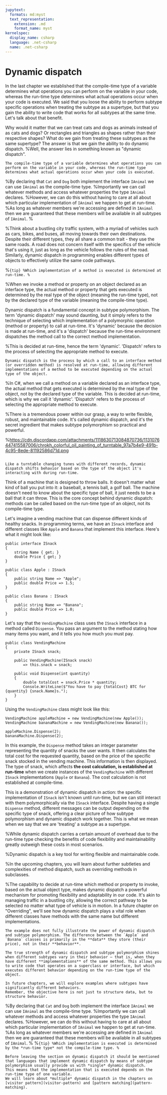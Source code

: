 ```yaml
---
jupytext:
  formats: md:myst
  text_representation:
    extension: .md
    format_name: myst
kernelspec:
  display_name: csharp
  language: .net-csharp
  name: .net-csharp
---
```



# Dynamic dispatch

In the last chapter we established that the compile-time type of a variable determines what operations you can perform on the variable in your code, whereas the run-time type determines what actual operations occur when your code is executed.
We said that you loose the ability to perform subtype specific operations when treating the subtype as a supertype, but that you gain the ability to write code that works for all subtypes at the same time. Let's talk about that benefit.

Why would it matter that we can treat cats and dogs as animals instead of as cats and dogs?
Or rectangles and triangles as shapes rather than their respective shapes?
What do we gain from treating these subtypes as the same supertype?
The answer is that we gain the ability to do dynamic dispatch.
%Well, the answer lies in something known as "dynamic dispatch".

```{admonition} Remember
The compile-time type of a variable determines what operations you can perform on the variable in your code, whereas the run-time type determines what actual operations occur when your code is executed.
```

%By declaring that `Cat` and `Dog` both implement the interface `IAnimal` we can use `IAnimal` as the compile-time type.
%Importantly we can call whatever methods and access whatever properties the type `IAnimal` declares.
%However, we can do this without having to care at all about which particular implementation of `IAnimal` we happen to get at run-time.
%As long as whatever members we're accessing are defined in `IAnimal` then we are guaranteed that these members will be available in all subtypes of `IAnimal`.
%

%Think about a bustling city traffic system, with a myriad of vehicles such as cars, bikes, and buses, all moving towards their own destinations. Despite their different types, they all share a common trait - they use the same roads. A road does not concern itself with the specifics of the vehicle that's using it, just as long as the vehicle follows the rules of the road. Similarly, dynamic dispatch in programming enables different types of objects to effectively utilize the same code pathways.

%``{tip}
%Which implementation of a method is executed is determined at run-time.
%``

%When we invoke a method or property on an object declared as an interface type, the actual method or property that gets executed is determined by the real type of the object (meaning the run-time type), not by the declared type of the variable (meaning the compile-time type).

Dynamic dispatch is a fundamental concept in subtype polymorphism.
The term 'dynamic dispatch' may sound daunting, but it simply refers to the technique of selecting which implementation of a polymorphic operation (method or property) to call at run-time. It's 'dynamic' because the decision is made at run-time, and it's a 'dispatch' because the run-time environment dispatches the method call to the correct method implementation.

%This is decided at run-time, hence the term 'dynamic'. 'Dispatch' refers to the process of selecting the appropriate method to execute.

```{admonition} Key point
Dynamic dispatch is the process by which a call to an interface method (or overridden method) is resolved at run-time, allowing different implementations of a method to be executed depending on the actual type of the object.
```

%In C#, when we call a method on a variable declared as an interface type, the actual method that gets executed is determined by the real type of the object, not by the declared type of the variable. This is decided at run-time, which is why we call it 'dynamic'. 'Dispatch' refers to the process of selecting the appropriate method to execute.

%There is a tremendous power within our grasp, a way to write flexible, robust, and maintainable code. It's called dynamic dispatch, and it's the secret ingredient that makes subtype polymorphism so practical and powerful.

%https://cdn.discordapp.com/attachments/1118630713084870736/1131076447415587006/chrokh_colorful_oil_painting_of_turntable_97a7b4e9-491b-4c95-8ede-81192586d71d.png
```{figure} https://cdn.discordapp.com/attachments/1118630713084870736/1131085303873019904/chrokh_oil_painting_of_turntable_and_bookshelf_of_vinyl_records_bae86b3b-9bab-46eb-8b12-b62a96036141.png

Like a turntable changing tunes with different records, dynamic dispatch shifts behavior based on the type of the object it's interacting with during run-time.
```

Think of a machine that is designed to throw balls. It doesn't matter what kind of ball you put into it: a baseball, a tennis ball, a golf ball. The machine doesn't need to know about the specific type of ball, it just needs to be a ball that it can throw. This is the core concept behind dynamic dispatch: methods can be called based on the run-time type of an object, not its compile-time type.

Let's imagine a vending machine that can dispense different kinds of healthy snacks. In programming terms, we have an `ISnack` interface and different classes like `Apple` and `Banana` that implement this interface. Here's what it might look like:


```{code-cell}
public interface ISnack
{
    string Name { get; }
    double Price { get; }
}
```

```{code-cell}
public class Apple : ISnack
{
    public string Name => "Apple";
    public double Price => 1.5;
}
```

```{code-cell}
public class Banana : ISnack
{
    public string Name => "Banana";
    public double Price => 1.0;
}
```

Let's say that the `VendingMachine` class uses the `ISnack` interface in a method called `Dispense`.
You pass an argument to the method stating how many items you want, and it tells you how much you must pay.

```{code-cell}
public class VendingMachine
{
    private ISnack snack;

    public VendingMachine(ISnack snack)
        => this.snack = snack;

    public void Dispense(int quantity)
    {
        double totalCost = snack.Price * quantity;
        Console.WriteLine($"You have to pay {totalCost} BTC for {quantity} {snack.Name}s.");
    }
}
```

Using the `VendingMachine` class might look like this:

```{code-cell}
VendingMachine appleMachine = new VendingMachine(new Apple());
VendingMachine bananaMachine = new VendingMachine(new Banana());

appleMachine.Dispense(2);
bananaMachine.Dispense(2);
```

In this example, the `Dispense` method takes an integer parameter representing the quantity of snacks the user wants. It then calculates the total cost for the requested quantity, based on the price of the specific snack stocked in the vending machine. This information is then displayed. The type of snack, which affects **the cost calculation, is established at run-time** when we create instances of the `VendingMachine` with different `ISnack` implementations (`Apple` or `Banana`). The cost calculation is not established at compile-time.

This is a demonstration of dynamic dispatch in action: the specific implementation of `ISnack` isn't known until run-time, but we can still interact with them polymorphically via the `ISnack` interface. Despite having a single `Dispense` method, different messages can be output depending on the specific type of snack, offering a clear picture of how subtype polymorphism and dynamic dispatch work together.
This is what we mean when we say that we are 'treating' a subtype as a supertype.

%While dynamic dispatch carries a certain amount of overhead due to the run-time type checking the benefits of code flexibility and maintainability greatly outweigh these costs in most scenarios.

%Dynamic dispatch is a key tool for writing flexible and maintainable code.

%In the upcoming chapters, you will learn about further subtleties and complexities of method dispatch, such as overriding methods in subclasses.

%The capability to decide at run-time which method or property to invoke, based on the actual object type, makes dynamic dispatch a powerful mechanism for promoting flexibility and adaptability in our code. It's akin to managing traffic in a bustling city, allowing the correct pathway to be selected no matter what type of vehicle is in motion. In a future chapter on "Overriding", we'll see how dynamic dispatch plays a vital role when different classes have methods with the same name but different implementations.

```{warning}
The example does not fully illustrate the power of dynamic dispatch and subtype polymorphism. The difference between the `Apple` and `Banana` classes is primarily in the **data** they store (their price), not in their **behavior**.

The true strength of dynamic dispatch and subtype polymorphism shines when different subtypes vary in their behavior — that is, when they have different **implementations** of the same method. This allows you to write code that operates on a superclass or interface, but which executes different behavior depending on the run-time type of the object.

In future chapters, we will explore examples where subtypes have significantly different behaviors.
Remember, the objective here is not just to structure data, but to structure behavior.
```


%By declaring that `Cat` and `Dog` both implement the interface `IAnimal` we can use `IAnimal` as the compile-time type.
%Importantly we can call whatever methods and access whatever properties the type `IAnimal` declares.
%However, we can do this without having to care at all about which particular implementation of `IAnimal` we happen to get at run-time.
%As long as whatever members we're accessing are defined in `IAnimal` then we are guaranteed that these members will be available in all subtypes of `IAnimal`.
%
%```{tip}
%Which implementation is executed is determined by the *run-time type* not the compile-time type.
%```

```{note}
Before leaving the section on dynamic dispatch it should be mentioned that languages that implement dynamic dispatch by means of subtype polymorphism usually provide us with *single* dynamic dispatch.
This means that the implementation that is executed depends on the run-time type of one variable.
We will learn about *multiple* dynamic dispatch in the chapters on [visitor pattern](visitor-pattern) and [pattern matching](pattern-matching).
```

